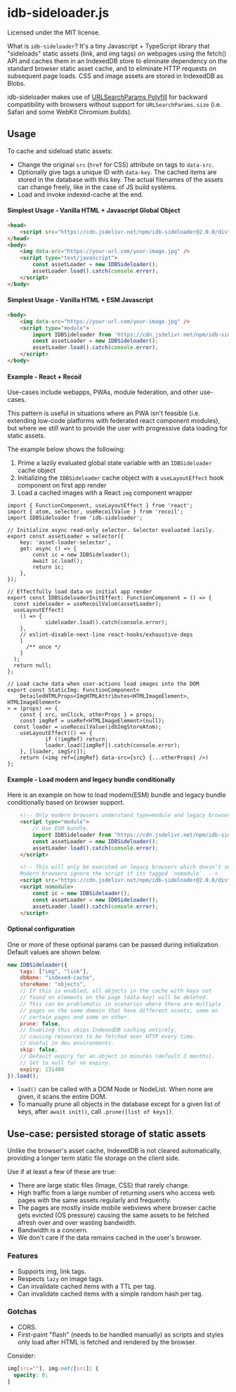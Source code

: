 # idb-sideloader.js

Licensed under the MIT license.

What is `idb-sideloader`? It's a tiny Javascript + TypeScript library that "sideloads" static assets (link, and img tags) on webpages using the fetch() API and caches them in an IndexedDB store to eliminate dependency on the standard browser static asset cache, and to eliminate HTTP requests on subsequent page loads. CSS and image assets are stored in IndexedDB as Blobs.

idb-sideloader makes use of [URLSearchParams Polyfill](https://github.com/jerrybendy/url-search-params-polyfill) for backward compatibility with browsers without support for `URLSearchParams.size` (i.e. Safari and some WebKit Chromium builds).

## Usage

To cache and sideload static assets:

- Change the original `src` (`href` for CSS) attribute on tags to `data-src`.
- Optionally give tags a unique ID with `data-key`. The cached items are stored in the database with this key. The actual filenames of the assets can change freely, like in the case of JS build systems.
- Load and invoke indexed-cache at the end.

#### Simplest Usage - Vanilla HTML + Javascript Global Object

```html
<head>
	<script src="https://cdn.jsdelivr.net/npm/idb-sideloader@2.0.0/dist/index.iife.min.js"></script>
</head>
<body>
	<img data-src="https://your-url.com/your-image.jpg" />
	<script type="text/javascript">
		const assetLoader = new IDBSideloader();
		assetLoader.load().catch(console.error);
	</script>
</body>
```

#### Simplest Usage - Vanilla HTML + ESM Javascript

```html
<body>
	<img data-src="https://your-url.com/your-image.jpg" />
	<script type="module">
		import IDBSideloader from 'https://cdn.jsdelivr.net/npm/idb-sideloader@2.0.0/+esm'
		const assetLoader = new IDBSideloader();
		assetLoader.load().catch(console.error);
	</script>
</body>
```

#### Example - React + Recoil

Use-cases include webapps, PWAs, module federation, and other use-cases.

This pattern is useful in situations where an PWA isn't feasible (i.e. extending low-code platforms with federated react component modules), but where we still want to provide the user with progressive data loading for static assets.

The example below shows the following:

1. Prime a lazily evaluated global state variable with an `IDBSideloader` cache object
2. Initializing the `IDBSideloader` cache object with a `useLayoutEffect` hook component on first app render
3. Load a cached images with a React `img` component wrapper

```tsx
import { FunctionComponent, useLayoutEffect } from 'react';
import { atom, selector, useRecoilValue } from 'recoil';
import IDBSideloader from 'idb-sideloader';

// Initialize async read-only selector. Selector evaluated lazily.
export const assetLoader = selector({
	key: 'asset-loader-selector',
	get: async () => {
		const ic = new IDBSideloader();
		await ic.load();
		return ic;
	},
});

// Effectfully load data on initial app render
export const IDBSideloaderInitEffect: FunctionComponent = () => {
  const sideloader = useRecoilValue(assetLoader);
  useLayoutEffect(
    () => {
			sideloader.load().catch(console.error);
    },
    // eslint-disable-next-line react-hooks/exhaustive-deps
    [
      /** once */
    ]
  );
  return null;
};

// Load cache data when user-actions load images into the DOM
export const StaticImg: FunctionComponent<
	DetailedHTMLProps<ImgHTMLAttributes<HTMLImageElement>, HTMLImageElement>
> = (props) => {
	const { src, onClick, otherProps } = props;
	const imgRef = useRef<HTMLImageElement>(null);
  const loader = useRecoilValue(idbImgStoreAtom);
	useLayoutEffect(() => {
			if (!imgRef) return;
			loader.load([imgRef]).catch(console.error);
	}, [loader, imgSrc]);
	return (<img ref={imgRef} data-src={src} {...otherProps} />)
};
```

#### Example - Load modern and legacy bundle conditionally

Here is an example on how to load modern(ESM) bundle and legacy bundle conditionally based on browser support.

```html
    <!-- Only modern browsers understand type=module and legacy browsers will skip this script -->
    <script type="module">
        // Use ESM bundle.
        import IDBSideloader from "https://cdn.jsdelivr.net/npm/idb-sideloader@2.0.0/+esm";
        const assetLoader = new IDBSideloader();
        assetLoader.load().catch(console.error);
    </script>

    <!-- This will only be executed on legacy browsers which doesn't support ES6 modules.
    Modern browsers ignore the script if its tagged `nomodule`. -->
    <script src="https://cdn.jsdelivr.net/npm/idb-sideloader@2.0.0/dist/index.iife.min.js" nomodule></script>
    <script nomodule>
        const ic = new IDBSideloader();
        const assetLoader = new IDBSideloader();
        assetLoader.load().catch(console.error);
    </script>
```

#### Optional configuration

One or more of these optional params can be passed during initialization. Default values are shown below.

```javascript
new IDBSideloader({
    tags: ["img", "link"],
    dbName: "indexed-cache",
    storeName: "objects",
    // If this is enabled, all objects in the cache with keys not
    // found on elements on the page (data-key) will be deleted.
    // This can be problematic in scenarios where there are multiple
    // pages on the same domain that have different assets, some on
    // certain pages and some on other.
    prune: false,
    // Enabling this skips IndexedDB caching entirely,
    // causing resources to be fetched over HTTP every time.
    // Useful in dev environments.
    skip: false,
    // Default expiry for an object in minutes (default 3 months).
    // Set to null for no expiry.
    expiry: 131400
}).load();
```

- `load()` can be called with a DOM Node or NodeList. When none are given, it scans the entire DOM.
- To manually prune all objects in the database except for a given list of keys, after `await init()`, call `.prune([list of keys])`.

## Use-case: persisted storage of static assets

Unlike the browser's asset cache, IndexedDB is not cleared automatically, providing a longer term static file storage on the client side.

Use if at least a few of these are true:

- There are large static files (Image, CSS) that rarely change.
- High traffic from a large number of returning users who access web pages with the same assets regularly and frequently.
- The pages are mostly inside mobile webviews where browser cache gets evicted (OS pressure) causing the same assets to be fetched afresh over and over wasting bandwidth.
- Bandwidth is a concern.
- We don't care if the data remains cached in the user's browser.

### Features

- Supports img, link tags.
- Respects `lazy` on image tags.
- Can invalidate cached items with a TTL per tag.
- Can invalidate cached items with a simple random hash per tag.

### Gotchas

- CORS.
- First-paint "flash" (needs to be handled manually) as scripts and styles only load after HTML is fetched and rendered by the browser.

Consider:

```css
img[src=""], img:not([src]) {
  opacity: 0;
}
```
